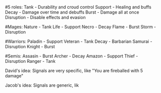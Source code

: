 #5 roles:
Tank - Durability and croud control
Support - Healing and buffs
Decay - Damage over time and debuffs
Burst - Damage all at once
Disruption - Disable effects and evasion


#Mages:
Nature - Tank
Life - Support
Necro - Decay
Flame  - Burst
Storm - Disruption

#Warriors:
Paladin - Support
Veteran - Tank
Decay - Barbarian
Samurai - Disruption
Knight - Burst

#Semis:
Assasin - Burst
Archer - Decay
Amazon - Support
Thief - Disruption
Ranger - Tank


David's idea:
Signals are very specific, like "You are fireballed with 5 damage"

Jacob's idea:
Signals are generic, lik